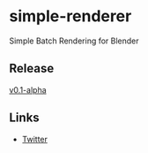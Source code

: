 # simple-renderer
Simple Batch Rendering for Blender 

## Release

[v0.1-alpha](https://github.com/pandartb3d/simple-renderer/releases)

## Links

- [Twitter](https://twitter.com/pandartb3d)
